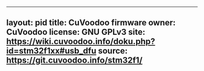 ---
layout: pid
title: CuVoodoo firmware
owner: CuVoodoo
license: GNU GPLv3
site: https://wiki.cuvoodoo.info/doku.php?id=stm32f1xx#usb_dfu
source: https://git.cuvoodoo.info/stm32f1/
--
